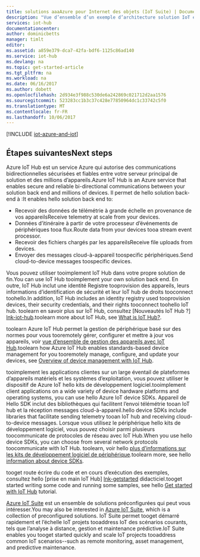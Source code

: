 ```yaml
---
title: solutions aaaAzure pour Internet des objets (IoT Suite) | Documents Microsoft
description: "Vue d’ensemble d’un exemple d’architecture solution IoT et sa relation toodevices, hello service de Azure IoT Hub, kits de développement logiciel Azure IoT appareil, Azure IoT service SDK et autres services Azure."
services: iot-hub
documentationcenter: 
author: dominicbetts
manager: timlt
editor: 
ms.assetid: a859e379-dca7-42fa-bdf6-1125c86ad140
ms.service: iot-hub
ms.devlang: na
ms.topic: get-started-article
ms.tgt_pltfrm: na
ms.workload: na
ms.date: 06/16/2017
ms.author: dobett
ms.openlocfilehash: 2d934e3f988c530de6a242869c021712d2aa1576
ms.sourcegitcommit: 523283cc1b3c37c428e77850964dc1c33742c5f0
ms.translationtype: MT
ms.contentlocale: fr-FR
ms.lasthandoff: 10/06/2017
---
```

[!INCLUDE [iot-azure-and-iot](../../includes/iot-azure-and-iot.md)]

## <a name="next-steps"></a><span data-ttu-id="c704a-103">Étapes suivantes</span><span class="sxs-lookup"><span data-stu-id="c704a-103">Next steps</span></span>

<span data-ttu-id="c704a-104">Azure IoT Hub est un service Azure qui autorise des communications bidirectionnelles sécurisées et fiables entre votre serveur principal de solution et des millions d’appareils.</span><span class="sxs-lookup"><span data-stu-id="c704a-104">Azure IoT Hub is an Azure service that enables secure and reliable bi-directional communications between your solution back end and millions of devices.</span></span> <span data-ttu-id="c704a-105">Il permet de hello solution back-end à :</span><span class="sxs-lookup"><span data-stu-id="c704a-105">It enables hello solution back end to:</span></span>

* <span data-ttu-id="c704a-106">Recevoir des données de télémétrie à grande échelle en provenance de vos appareils</span><span class="sxs-lookup"><span data-stu-id="c704a-106">Receive telemetry at scale from your devices.</span></span>
* <span data-ttu-id="c704a-107">Données d’itinéraire à partir de votre processeur d’événements de périphériques tooa flux.</span><span class="sxs-lookup"><span data-stu-id="c704a-107">Route data from your devices tooa stream event processor.</span></span>
* <span data-ttu-id="c704a-108">Recevoir des fichiers chargés par les appareils</span><span class="sxs-lookup"><span data-stu-id="c704a-108">Receive file uploads from devices.</span></span>
* <span data-ttu-id="c704a-109">Envoyer des messages cloud-à-appareil toospecific périphériques.</span><span class="sxs-lookup"><span data-stu-id="c704a-109">Send cloud-to-device messages toospecific devices.</span></span>

<span data-ttu-id="c704a-110">Vous pouvez utiliser tooimplement IoT Hub dans votre propre solution de fin.</span><span class="sxs-lookup"><span data-stu-id="c704a-110">You can use IoT Hub tooimplement your own solution back end.</span></span> <span data-ttu-id="c704a-111">En outre, IoT Hub inclut une identité Registre tooprovision des appareils, leurs informations d’identification de sécurité et leur IoT hub de droits tooconnect toohello.</span><span class="sxs-lookup"><span data-stu-id="c704a-111">In addition, IoT Hub includes an identity registry used tooprovision devices, their security credentials, and their rights tooconnect toohello IoT hub.</span></span> <span data-ttu-id="c704a-112">toolearn en savoir plus sur IoT Hub, consultez [Nouveautés IoT Hub ?] [lnk-iot-hub].</span><span class="sxs-lookup"><span data-stu-id="c704a-112">toolearn more about IoT Hub, see [What is IoT Hub?][lnk-iot-hub].</span></span>

<span data-ttu-id="c704a-113">toolearn Azure IoT Hub permet la gestion de périphérique basé sur des normes pour vous tooremotely gérer, configurer et mettre à jour vos appareils, voir [vue d’ensemble de gestion des appareils avec IoT Hub][lnk-device-management].</span><span class="sxs-lookup"><span data-stu-id="c704a-113">toolearn how Azure IoT Hub enables standards-based device management for you tooremotely manage, configure, and update your devices, see [Overview of device management with IoT Hub][lnk-device-management].</span></span>

<span data-ttu-id="c704a-114">tooimplement les applications clientes sur un large éventail de plateformes d’appareils matériels et les systèmes d’exploitation, vous pouvez utiliser le dispositif de Azure IoT hello kits de développement logiciel.</span><span class="sxs-lookup"><span data-stu-id="c704a-114">tooimplement client applications on a wide variety of device hardware platforms and operating systems, you can use hello Azure IoT device SDKs.</span></span> <span data-ttu-id="c704a-115">Appareil de Hello SDK inclut des bibliothèques qui facilitent l’envoi télémétrie tooan IoT hub et la réception messages cloud-à-appareil.</span><span class="sxs-lookup"><span data-stu-id="c704a-115">hello device SDKs include libraries that facilitate sending telemetry tooan IoT hub and receiving cloud-to-device messages.</span></span> <span data-ttu-id="c704a-116">Lorsque vous utilisez le périphérique hello kits de développement logiciel, vous pouvez choisir parmi plusieurs toocommunicate de protocoles de réseau avec IoT Hub.</span><span class="sxs-lookup"><span data-stu-id="c704a-116">When you use hello device SDKs, you can choose from several network protocols toocommunicate with IoT Hub.</span></span> <span data-ttu-id="c704a-117">toolearn, voir hello [plus d’informations sur les kits de développement logiciel de périphérique][lnk-device-sdks].</span><span class="sxs-lookup"><span data-stu-id="c704a-117">toolearn more, see hello [information about device SDKs][lnk-device-sdks].</span></span>

<span data-ttu-id="c704a-118">tooget route écrire du code et en cours d’exécution des exemples, consultez hello [prise en main IoT Hub] [ lnk-getstarted] didacticiel.</span><span class="sxs-lookup"><span data-stu-id="c704a-118">tooget started writing some code and running some samples, see hello [Get started with IoT Hub][lnk-getstarted] tutorial.</span></span>

<span data-ttu-id="c704a-119">[Azure IoT Suite][lnk-iot-suite] est un ensemble de solutions préconfigurées qui peut vous intéresser.</span><span class="sxs-lookup"><span data-stu-id="c704a-119">You may also be interested in [Azure IoT Suite][lnk-iot-suite], which is a collection of preconfigured solutions.</span></span> <span data-ttu-id="c704a-120">IoT Suite permet tooget démarré rapidement et l’échelle IoT projets tooaddress IoT des scénarios courants, tels que l’analyse à distance, gestion et maintenance prédictive.</span><span class="sxs-lookup"><span data-stu-id="c704a-120">IoT Suite enables you tooget started quickly and scale IoT projects tooaddress common IoT scenarios--such as remote monitoring, asset management, and predictive maintenance.</span></span>

[lnk-getstarted]: iot-hub-csharp-csharp-getstarted.md
[lnk-device-sdks]: https://github.com/Azure/azure-iot-sdks
[lnk-iot-hub]: iot-hub-what-is-iot-hub.md
[lnk-iot-suite]: https://azure.microsoft.com/documentation/suites/iot-suite/
[lnk-iotdev]: https://azure.microsoft.com/develop/iot/
[lnk-device-management]: iot-hub-device-management-overview.md
